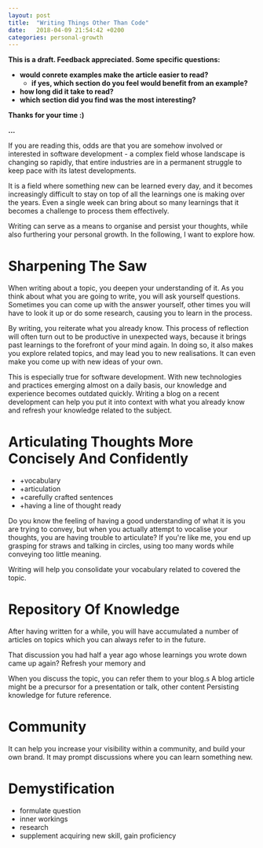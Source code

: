 ```yaml
---
layout: post
title:  "Writing Things Other Than Code"
date:   2018-04-09 21:54:42 +0200
categories: personal-growth
---
```

**This is a draft. Feedback appreciated. Some specific questions:**
- **would conrete examples make the article easier to read?**
  - **if yes, which section do you feel would benefit from an example?**
- **how long did it take to read?**
- **which section did you find was the most interesting?**


**Thanks for your time :)**

**...**

If you are reading this, odds are that you are somehow involved or interested in
software development - a complex field whose landscape is changing so rapidly,
that entire industries are in a permanent struggle to keep pace with
its latest developments.

It is a field where something new can be learned every day, and it becomes
increasingly difficult to stay on top of all the learnings one is making over
the years. Even a single week can bring about so many learnings that it becomes
a challenge to process them effectively.

Writing can serve as a means to organise and persist your thoughts, while
also furthering your personal growth. In the following, I want to explore how.

# Sharpening The Saw
When writing about a topic, you deepen your understanding of it. As you think
about what you are going to write, you will ask yourself questions. Sometimes
you can come up with the answer yourself, other times you will have to look it
up or do some research, causing you to learn in the process.

By writing, you reiterate what you already know. This process of reflection will
often turn out to be productive in unexpected ways, because it brings past
learnings to the forefront of your mind again. In doing so, it also makes you
explore related topics, and may lead you to new realisations. It can even make
you come up with new ideas of your own.

This is especially true for software development. With new technologies and
practices emerging almost on a daily basis, our knowledge and experience becomes
outdated quickly. Writing a blog on a recent development can help you put it
into context with what you already know and refresh your knowledge related to
the subject.

# Articulating Thoughts More Concisely And Confidently
- +vocabulary
- +articulation
- +carefully crafted sentences
- +having a line of thought ready

Do you know the feeling of having a good understanding of what it is you are
trying to convey, but when you actually attempt to vocalise your thoughts, you
are having trouble to articulate? If you're like me, you end up grasping for
straws and talking in circles, using too many words while conveying too little
meaning.

Writing will help you consolidate your vocabulary related to covered the topic.

# Repository Of Knowledge
After having written for a while, you will have accumulated a number of articles
on topics which you can always refer to in the future.

That discussion you had half a year ago whose learnings you wrote down came up
again? Refresh your memory and

When you discuss the topic, you can refer them to your blog.s
A blog article might be a precursor for a presentation or talk, other content
Persisting knowledge for future reference.

# Community
It can help you increase your visibility within a community, and build your own
brand.
It may prompt discussions where you can learn something new.

# Demystification
- formulate question
- inner workings
- research
- supplement acquiring new skill, gain proficiency
